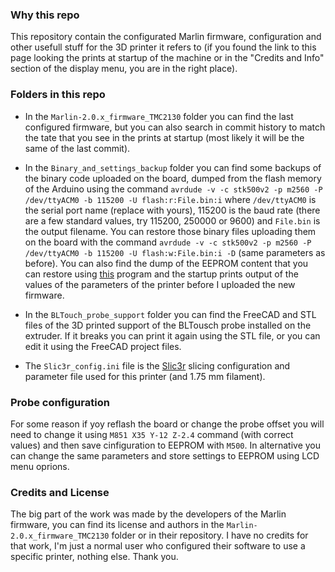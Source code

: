 ### Why this repo
This repository contain the configurated Marlin firmware, configuration and other usefull stuff for the 3D printer it refers to (if you found the link to this page looking the prints at startup of the machine or in the "Credits and Info" section of the display menu, you are in the right place).


### Folders in this repo
- In the `Marlin-2.0.x_firmware_TMC2130` folder you can find the last configured firmware, but you can also search in commit history to match the tate that you see in the prints at startup (most likely it will be the same of the last commit).

- In the `Binary_and_settings_backup` folder you can find some backups of the binary code uploaded on the board, dumped from the flash memory of the Arduino using the command `avrdude -v -c stk500v2 -p m2560 -P /dev/ttyACM0 -b 115200 -U flash:r:File.bin:i` where `/dev/ttyACM0` is the serial port name (replace with yours), 115200 is the baud rate (there are a few standard values, try 115200, 250000 or 9600) and `File.bin` is the output filename.
You can restore those binary files uploading them on the board with the command `avrdude -v -c stk500v2 -p m2560 -P /dev/ttyACM0 -b 115200 -U flash:w:File.bin:i -D` (same parameters as before).
You can also find the dump of the EEPROM content that you can restore using [this](https://github.com/francesco-scar/arduino-EEPROM-backup_restore) program and the startup prints output of the values of the parameters of the printer before I uploaded the new firmware.

- In the `BLTouch_probe_support` folder you can find the FreeCAD and STL files of the 3D printed support of the BLTousch probe installed on the extruder. If it breaks you can print it again using the STL file, or you can edit it using the FreeCAD project files.

- The `Slic3r_config.ini` file is the [Slic3r](https://slic3r.org/) slicing configuration and parameter file used for this printer (and 1.75 mm filament).


### Probe configuration
For some reason if yoy reflash the board or change the probe offset you will need to change it using `M851 X35 Y-12 Z-2.4` command (with correct values) and then save cinfiguration to EEPROM with `M500`. In alternative you can change the same parameters and store settings to EEPROM using LCD menu oprions.


### Credits and License
The big part of the work was made by the developers of the Marlin firmware, you can find its license and authors in the `Marlin-2.0.x_firmware_TMC2130` folder or in their repository. I have no credits for that work, I'm just a normal user who configured their software to use a specific printer, nothing else. Thank you.
